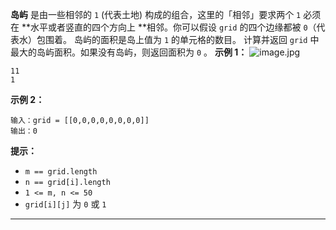 **岛屿** 是由一些相邻的 `1` (代表土地) 构成的组合，这里的「相邻」要求两个 `1` 必须在 **水平或者竖直的四个方向上 **相邻。你可以假设 `grid` 的四个边缘都被 `0`（代表水）包围着。
岛屿的面积是岛上值为 `1` 的单元格的数目。
计算并返回 `grid` 中最大的岛屿面积。如果没有岛屿，则返回面积为 `0` 。
**示例 1：**
![image.jpg](https://cdn.nlark.com/yuque/0/2024/jpeg/42994824/1710386434156-92270809-2843-4c46-86bc-cac5bd2a2f42.jpeg#averageHue=%23249fdb&clientId=u269e5535-d2aa-4&from=paste&id=u6e003dd3&originHeight=653&originWidth=1053&originalType=url&ratio=1&rotation=0&showTitle=false&size=136231&status=done&style=none&taskId=u8b971085-8689-40da-8acf-0e7ca872f13&title=)
```
11
1
```
**示例 2：**
```
输入：grid = [[0,0,0,0,0,0,0,0]]
输出：0
```

**提示：**

- `m == grid.length`
- `n == grid[i].length`
- `1 <= m, n <= 50`
- `grid[i][j]` 为 `0` 或 `1`

---

